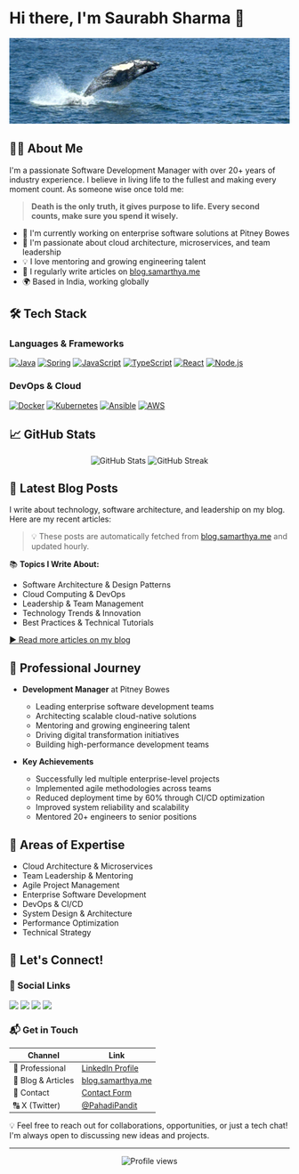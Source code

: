 # Hi there, I'm Saurabh Sharma 👋

<div align="center">
  <img src="assets/images/github-header-image.png" alt="banner" />
</div>

## 👨‍💻 About Me

I'm a passionate Software Development Manager with over 20+ years of industry experience. I believe in living life to the fullest and making every moment count. As someone wise once told me:

> **Death is the only truth, it gives purpose to life. Every second counts, make sure you spend it wisely.**

- 🔭 I'm currently working on enterprise software solutions at Pitney Bowes
- 🌱 I'm passionate about cloud architecture, microservices, and team leadership
- 💡 I love mentoring and growing engineering talent
- 📝 I regularly write articles on [blog.samarthya.me](https://blog.samarthya.me)
- 🌍 Based in India, working globally

## 🛠️ Tech Stack

### Languages & Frameworks
[![Java](https://img.shields.io/badge/Java-007396?style=for-the-badge&logo=java&logoColor=white)](#)
[![Spring](https://img.shields.io/badge/Spring-6DB33F?style=for-the-badge&logo=spring&logoColor=white)](#)
[![JavaScript](https://img.shields.io/badge/JavaScript-F7DF1E?style=for-the-badge&logo=javascript&logoColor=black)](#)
[![TypeScript](https://img.shields.io/badge/TypeScript-3178C6?style=for-the-badge&logo=typescript&logoColor=white)](#)
[![React](https://img.shields.io/badge/React-61DAFB?style=for-the-badge&logo=react&logoColor=black)](#)
[![Node.js](https://img.shields.io/badge/Node.js-339933?style=for-the-badge&logo=node.js&logoColor=white)](#)

### DevOps & Cloud
[![Docker](https://img.shields.io/badge/Docker-2496ED?style=for-the-badge&logo=docker&logoColor=white)](#)
[![Kubernetes](https://img.shields.io/badge/Kubernetes-326CE5?style=for-the-badge&logo=kubernetes&logoColor=white)](#)
[![Ansible](https://img.shields.io/badge/Ansible-EE0000?style=for-the-badge&logo=ansible&logoColor=white)](#)
[![AWS](https://img.shields.io/badge/AWS-232F3E?style=for-the-badge&logo=amazon-aws&logoColor=white)](#)

## 📈 GitHub Stats

<div align="center">
  <img src="https://github-readme-stats.vercel.app/api?username=samarthya&show_icons=true&theme=radical" alt="GitHub Stats" />
  <img src="https://github-readme-streak-stats.herokuapp.com/?user=samarthya&theme=radical" alt="GitHub Streak" />
</div>

## 📝 Latest Blog Posts

I write about technology, software architecture, and leadership on my blog. Here are my recent articles:

<!-- BLOG-POST-LIST:START -->
<!-- This section is automatically updated by GitHub Actions using my WordPress feed -->
<!-- BLOG-POST-LIST:END -->

> 💡 These posts are automatically fetched from [blog.samarthya.me](https://blog.samarthya.me) and updated hourly.

📚 **Topics I Write About:**
- Software Architecture & Design Patterns
- Cloud Computing & DevOps
- Leadership & Team Management
- Technology Trends & Innovation
- Best Practices & Technical Tutorials

[▶ Read more articles on my blog](https://blog.samarthya.me)

## 🎯 Professional Journey

- **Development Manager** at Pitney Bowes
  - Leading enterprise software development teams
  - Architecting scalable cloud-native solutions
  - Mentoring and growing engineering talent
  - Driving digital transformation initiatives
  - Building high-performance development teams

- **Key Achievements**
  - Successfully led multiple enterprise-level projects
  - Implemented agile methodologies across teams
  - Reduced deployment time by 60% through CI/CD optimization
  - Improved system reliability and scalability
  - Mentored 20+ engineers to senior positions

## 💼 Areas of Expertise

- Cloud Architecture & Microservices
- Team Leadership & Mentoring
- Agile Project Management
- Enterprise Software Development
- DevOps & CI/CD
- System Design & Architecture
- Performance Optimization
- Technical Strategy

## 🤝 Let's Connect!

### 💫 Social Links

[<img src="https://img.shields.io/badge/LinkedIn-0077B5?style=for-the-badge&logo=linkedin&logoColor=white" />](https://linkedin.com/in/samarthyasaurabh)
[<img src="https://img.shields.io/badge/X-000000?style=for-the-badge&logo=x&logoColor=white" />](https://twitter.com/PahadiPandit)
[<img src="https://img.shields.io/badge/Blog-FF5722?style=for-the-badge&logo=blogger&logoColor=white" />](https://blog.samarthya.me)
[<img src="https://img.shields.io/badge/Portfolio-000000?style=for-the-badge&logo=About.me&logoColor=white" />](https://samarthya.me)

### 📬 Get in Touch

| Channel | Link |
|---------|------|
| 💼 Professional | [LinkedIn Profile](https://linkedin.com/in/samarthyasaurabh) |
| 📝 Blog & Articles | [blog.samarthya.me](https://blog.samarthya.me) |
| 📧 Contact | [Contact Form](https://blog.samarthya.me/contact) |
| 🔠 X (Twitter) | [@PahadiPandit](https://twitter.com/PahadiPandit) |

💡 Feel free to reach out for collaborations, opportunities, or just a tech chat! I'm always open to discussing new ideas and projects.

---

<div align="center">
  <img src="https://komarev.com/ghpvc/?username=samarthya&style=flat-square&color=blue" alt="Profile views" />
</div>